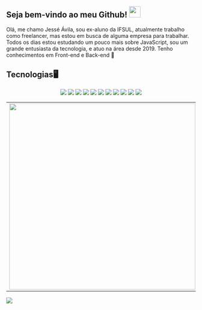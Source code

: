 ## Seja bem-vindo ao meu Github! <img src="https://raw.githubusercontent.com/iampavangandhi/iampavangandhi/master/gifs/Hi.gif" width="30px"></h2>

Olá, me chamo Jessé Ávila, sou ex-aluno da IFSUL, atualmente trabalho como freelancer, mas estou em busca de alguma empresa para trabalhar. Todos os dias estou estudando um pouco mais sobre JavaScript, sou um grande entusiasta da tecnologia, e atuo na área desde 2019.
Tenho conhecimentos em Front-end e Back-end 💜

## Tecnologias🖥️
<p align="center">
    <img src="https://img.shields.io/badge/node.js%20-%2343853D.svg?&style=for-the-badge&logo=node.js&logoColor=white"/>
    <img src="https://img.shields.io/badge/javascript%20-%23323330.svg?&style=for-the-badge&logo=javascript&logoColor=%23F7DF1E"/>
    <img src="https://img.shields.io/badge/html5%20-%23E34F26.svg?&style=for-the-badge&logo=html5&logoColor=white"/>
    <img src="https://img.shields.io/badge/css3%20-%231572B6.svg?&style=for-the-badge&logo=css3&logoColor=white"/>
    <img src="https://img.shields.io/badge/python%20-%2314354C.svg?&style=for-the-badge&logo=python&logoColor=white"/>
    <img src="https://img.shields.io/badge/git%20-%23F05033.svg?&style=for-the-badge&logo=git&logoColor=white"/>
    <img src="https://img.shields.io/badge/github%20-%23121011.svg?&style=for-the-badge&logo=github&logoColor=white"/>
    <img src="https://img.shields.io/badge/vercel%20-%23000000.svg?&style=for-the-badge&logo=vercel&logoColor=white"/>
    <img src ="https://img.shields.io/badge/postgres-%23316192.svg?&style=for-the-badge&logo=postgresql&logoColor=white"/>
    <img src="https://img.shields.io/badge/docker%20-%230db7ed.svg?&style=for-the-badge&logo=docker&logoColor=white"/>
    <img src="https://img.shields.io/badge/jquery%20-%230769AD.svg?&style=for-the-badge&logo=jquery&logoColor=white"/>
</p>

<center>
<table>
    <tr>
        <td><img width="495px" align="left" src="https://github-readme-stats.vercel.app/api?username=JesseAvilaa&theme=buefy"/></td>
        <td><img width="400px" align="left" src="https://github-readme-stats.vercel.app/api/top-langs/?username=JesseAvilaa&hide=html&layout=compact&theme=buefy" /></td>
    </tr>   
</table>
</center>

![](https://komarev.com/ghpvc/?username=JesseAvilaa&color=blue&style=flat)
